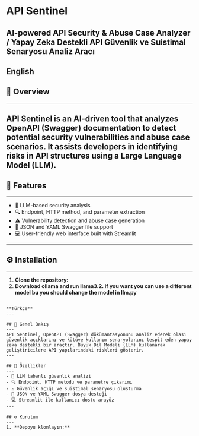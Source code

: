 # API Sentinel
**AI-powered API Security & Abuse Case Analyzer / Yapay Zeka Destekli API Güvenlik ve Suistimal Senaryosu Analiz Aracı**
---

**English**
---

## 📌 Overview 
---
API Sentinel is an AI-driven tool that analyzes OpenAPI (Swagger) documentation to detect potential security vulnerabilities and abuse case scenarios. It assists developers in identifying risks in API structures using a Large Language Model (LLM).
---

## 🚀 Features
---
- 🧠 LLM-based security analysis  
- 🔍 Endpoint, HTTP method, and parameter extraction  
- ⚠️ Vulnerability detection and abuse case generation  
- 📂 JSON and YAML Swagger file support  
- 💻 User-friendly web interface built with Streamlit  
---

## ⚙️ Installation
---
1. **Clone the repository:**
2. **Download ollama and run llama3.2. If you want you can use a different model bu you should change the model in llm.py**
```

**Türkçe**
---

## 📌 Genel Bakış
---
API Sentinel, OpenAPI (Swagger) dökümantasyonunu analiz ederek olası güvenlik açıklarını ve kötüye kullanım senaryolarını tespit eden yapay zeka destekli bir araçtır. Büyük Dil Modeli (LLM) kullanarak geliştiricilere API yapılarındaki riskleri gösterir.
---

## 🚀 Özellikler
---
- 🧠 LLM tabanlı güvenlik analizi  
- 🔍 Endpoint, HTTP metodu ve parametre çıkarımı  
- ⚠️ Güvenlik açığı ve suistimal senaryosu oluşturma  
- 📂 JSON ve YAML Swagger dosya desteği  
- 💻 Streamlit ile kullanıcı dostu arayüz  
---

## ⚙️ Kurulum
---
1. **Depoyu klonlayın:**
```

